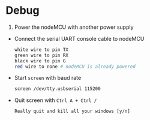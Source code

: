 # Debug

1. Power the nodeMCU with another power supply
- Connect the serial UART console cable to nodeMCU

  ```sh
  white wire to pin TX
  green wire to pin RX
  black wire to pin G
  red wire to none # nodeMCU is already powered
  ```
- Start `screen` with baud rate

  ```sh
  screen /dev/tty.usbserial 115200
  ```
- Quit screen with `Ctrl A + Ctrl /`

  ```
  Really quit and kill all your windows [y/n]
  ```
